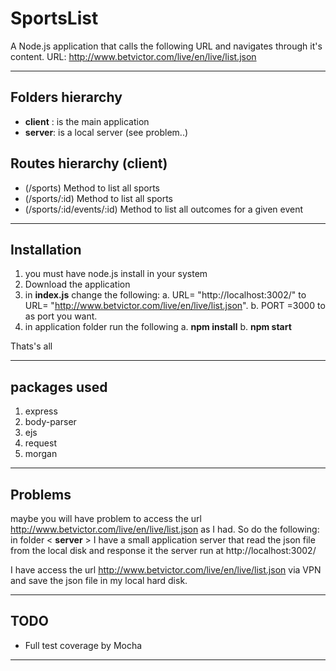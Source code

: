 # SportsList
A Node.js application that calls the following URL and navigates through it's content.
URL: http://www.betvictor.com/live/en/live/list.json

---

## Folders hierarchy

- **client** : is the main application
- **server**: is a local server (see problem..)

## Routes hierarchy (client)

- (/sports) Method to list all sports
- (/sports/:id) Method to list all sports
- (/sports/:id/events/:id) Method to list all outcomes for a given event

---

## Installation
1.  you must have node.js install in your system
2. Download the application
3. in **index.js** change the following:
a. URL= "http://localhost:3002/" to URL= "http://www.betvictor.com/live/en/live/list.json".
b. PORT =3000 to as port you want.
3. in application folder run the following
a. **npm install**
b. **npm start**

Thats's all

---

## packages used

1.  express
2. body-parser
3. ejs
4. request
5. morgan

---

## Problems

maybe you will have problem to access the url http://www.betvictor.com/live/en/live/list.json as I had.
So do the following:
in folder < **server** >  I have a small application server that read the json file from the local disk and response it
the server run at  http://localhost:3002/

I have access the url http://www.betvictor.com/live/en/live/list.json via VPN and save the json file in my local hard disk.

---

## TODO
- Full test coverage by Mocha

---

